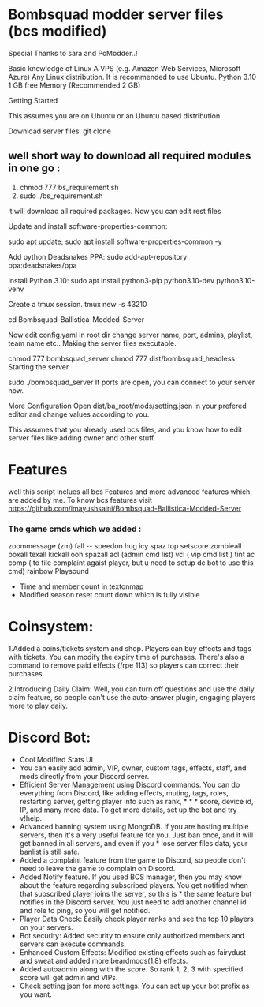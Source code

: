 # Bombsquad modder server files (bcs modified)

Special Thanks to sara and PcModder..!

Basic knowledge of Linux
A VPS (e.g. Amazon Web Services, Microsoft Azure)
Any Linux distribution.
It is recommended to use Ubuntu.
Python 3.10
1 GB free Memory (Recommended 2 GB)

Getting Started

This assumes you are on Ubuntu or an Ubuntu based distribution.

Download server files.
git clone <github-link>

## well short way to download all required modules in one go :
1. chmod 777 bs_requirement.sh
2. sudo ./bs_requirement.sh

it will download all required packages.
Now you can edit rest files

Update and install software-properties-common:

sudo apt update; sudo apt install software-properties-common -y

Add python Deadsnakes PPA:
sudo add-apt-repository ppa:deadsnakes/ppa

Install Python 3.10:
sudo apt install python3-pip python3.10-dev python3.10-venv

Create a tmux session.
tmux new -s 43210

cd Bombsquad-Ballistica-Modded-Server

Now edit config.yaml in root dir change server name, port, admins, playlist, team name etc.. Making the server files executable.

chmod 777 bombsquad_server
chmod 777 dist/bombsquad_headless
Starting the server

sudo ./bombsquad_server
If ports are open, you can connect to your server now.

More Configuration
Open dist/ba_root/mods/setting.json in your prefered editor and change values according to you.

This assumes that you already used bcs files, and you know how to edit server files like adding owner and other stuff.

# Features
well this script inclues all bcs Features and more advanced features which are added by me.
To know bcs features visit https://github.com/imayushsaini/Bombsquad-Ballistica-Modded-Server

### The game cmds which we added : 
zoommessage (zm)
fall --
speedon
hug
icy
spaz
top
setscore
zombieall
boxall
texall
kickall
ooh
spazall
acl (admin cmd list) 
vcl ( vip cmd list ) 
tint
ac
comp ( to file complaint agaist player, but u need to setup dc bot to use this cmd) 
rainbow
Playsound

 * Time and member count in textonmap 
 * Modified season reset count down which is fully visible

# Coinsystem:

1.Added a coins/tickets system and shop. Players can buy effects and tags with tickets. You can modify the expiry time of purchases. There's also a command to remove paid effects (/rpe 113) so players can correct their purchases.

2.Introducing Daily Claim:
Well, you can turn off questions and use the daily claim feature, so people can't use the auto-answer plugin, engaging players more to play daily.

# Discord Bot:

* Cool Modified Stats UI
* You can easily add admin, VIP, owner, custom tags, effects, staff, and mods directly from your Discord server.
* Efficient Server Management using Discord commands. You can do everything from Discord, like adding effects, muting, tags, roles, restarting server, getting player info such as rank, * * * score, device id, IP, and many more data. To get more details, set up the bot and try v!help.
* Advanced banning system using MongoDB. If you are hosting multiple servers, then it's a very useful feature for you. Just ban once, and it will get banned in all servers, and even if you * lose server files data, your banlist is still safe.
* Added a complaint feature from the game to Discord, so people don't need to leave the game to complain on Discord.
* Added Notify feature. If you used BCS manager, then you may know about the feature regarding subscribed players. You get notified when that subscribed player joins the server, so this is * the same feature but notifies in the Discord server. You just need to add another channel id and role to ping, so you will get notified.
* Player Data Check: Easily check player ranks and see the top 10 players on your servers.
* Bot security: Added security to ensure only authorized members and servers can execute commands.
* Enhanced Custom Effects: Modified existing effects such as fairydust and sweat and added more beardmods(1.8) effects.
* Added autoadmin along with the score. So rank 1, 2, 3 with specified score will get admin and VIPs.
* Check setting json for more settings. You can set up your bot prefix as you want.
